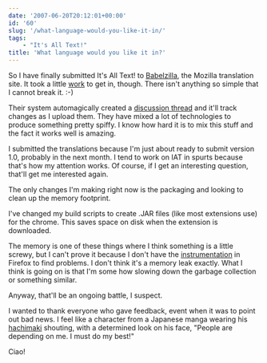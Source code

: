 ```yaml
---
date: '2007-06-20T20:12:01+00:00'
id: '60'
slug: '/what-language-would-you-like-it-in/'
tags:
    - "It's All Text!"
title: 'What language would you like it in?'
---
```


So I have finally submitted It's All Text! to
[Babelzilla](http://www.babelzilla.org/), the Mozilla translation site. It
took a little
[work](http://www.babelzilla.org/forum/index.php?showtopic=3269&st=0&p=30125&#entry30125)
to get in, though. There isn't anything so simple that I cannot break it. :-)

Their system automagically created a
[discussion thread](http://www.babelzilla.org/forum/index.php?showtopic=3270&pid=30126&mode=threaded&start=#entry30126)
and it'll track changes as I upload them. They have mixed a lot of
technologies to produce something pretty spiffy. I know how hard it is to mix
this stuff and the fact it works well is amazing.

<!-- more -->

I submitted the translations because I'm just about ready to submit version
1.0, probably in the next month. I tend to work on IAT in spurts because
that's how my attention works. Of course, if I get an interesting question,
that'll get me interested again.

The only changes I'm making right now is the packaging and looking to clean up
the memory footprint.

I've changed my build scripts to create .JAR files (like most extensions use)
for the chrome. This saves space on disk when the extension is downloaded.

The memory is one of these things where I think something is a little screwy,
but I can't prove it because I don't have the
[instrumentation](http://en.wikipedia.org/wiki/Instrumentation_%28computer_programming%29)
in Firefox to find problems. I don't think it's a memory leak exactly. What I
think is going on is that I'm some how slowing down the garbage collection or
something similar.

Anyway, that'll be an ongoing battle, I suspect.

I wanted to thank everyone who gave feedback, event when it was to point out
bad news. I feel like a character from a Japanese manga wearing his
[hachimaki](http://en.wikipedia.org/wiki/Hachimaki) shouting, with a
determined look on his face, "People are depending on me. I must do my best!"

Ciao!
